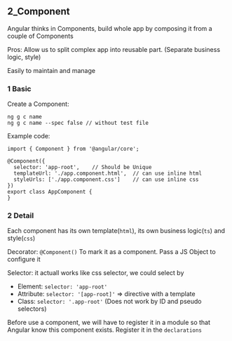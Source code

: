 ## 2_Component

Angular thinks in Components, build whole app by composing it from a couple of Components

Pros: Allow us to split complex app into reusable part. (Separate business logic, style)

Easily to maintain and manage

### 1 Basic

Create a Component:
```
ng g c name
ng g c name --spec false // without test file
```

Example code: 
```
import { Component } from '@angular/core';

@Component({
  selector: 'app-root',    // Should be Unique
  templateUrl: './app.component.html',  // can use inline html 
  styleUrls: ['./app.component.css']    // can use inline css 
})
export class AppComponent {
}
```

### 2 Detail

Each component has its own template(`html`), its own business logic(`ts`) and style(`css`)

Decorator: `@Component()` To mark it as a component. Pass a JS Object to configure it

Selector: it actuall works like css selector, we could select by
- Element: `selector: 'app-root'`
- Attribute: `selector: '[app-root]'` => directive with a template
- Class: `selector: '.app-root'` (Does not work by ID and pseudo selectors)

Before use a component, we will have to register it in a module so that Angular know this component exists. Register it in the `declarations` 


